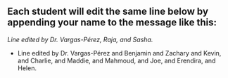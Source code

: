 ## Each student will edit the same line below by appending your name to the message like this:
*Line edited by Dr. Vargas-Pérez, Raja, and Sasha.*


- Line edited by Dr. Vargas-Pérez and Benjamin and Zachary and Kevin, and Charlie, and Maddie, and Mahmoud, and Joe, and Erendira, and Helen. 

